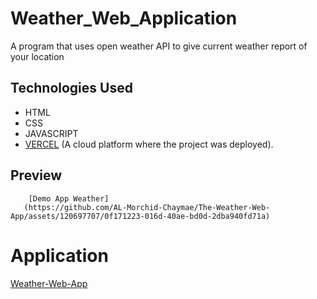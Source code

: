 # Weather_Web_Application
A program that uses open weather API to give current weather report of your location

## Technologies Used
  - HTML
  - CSS
  - JAVASCRIPT
  - [VERCEL](https://vercel.com/home) (A cloud platform where the project was deployed).


## Preview
        [Demo App Weather]
       (https://github.com/AL-Morchid-Chaymae/The-Weather-Web-App/assets/120697707/0f171223-016d-40ae-bd0d-2dba940fd71a) 

# Application 

[Weather-Web-App]()
